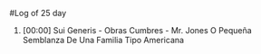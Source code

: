 #Log of 25 day

1. [00:00] Sui Generis - Obras Cumbres - Mr. Jones O Pequeña Semblanza De Una Familia Tipo Americana
